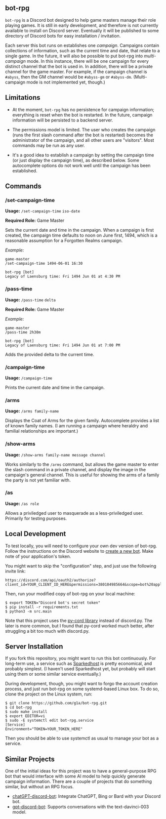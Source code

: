 ## bot-rpg

`bot-rpg` is a Discord bot designed to help game masters manage their role playing games. It is still in early development, and therefore is not currently available to install on Discord server. Eventually it will be published to some directory of Discord bots for easy installation / invitation.

Each server this bot runs on establishes one *campaign*. Campaigns contain collections of information, such as the current time and date, that relate to a single game. In the future, it will also be possible to put bot-rpg into *multi-campaign* mode. In this instance, there will be one campaign for every distinct channel that the bot is used in. In addition, there will be a private channel for the game master. For example, if the campaign channel is `#abyss`, then the GM channel would be `#abyss-gm` or `#abyss-dm`. (Multi-campaign mode is not implemented yet, though.)

## Limitations

- At the moment, `bot-rpg` has no persistence for campaign information; everything is reset when the bot is restarted. In the future, campaign information will be persisted to a backend server.

- The permissions model is limited. The user who creates the campaign (runs the first slash command after the bot is restarted) becomes the administrator of the campaign, and all other users are "visitors". Most commands may be run as any user.

- It's a good idea to establish a campaign by setting the campaign time (or just display the campaign time), as described below. Some autocomplete options do not work well until the campaign has been established.

## Commands

### /set-campaign-time

**Usage:** `/set-campaign-time` `iso-date`

**Required Role:** Game Master

Sets the current date and time in the campaign. When a campaign is first created, the campaign time defaults to noon on June first, 1494, which is a reasonable assumption for a Forgotten Realms campaign.

*Example:* 

```
game-master
/set-campaign-time 1494-06-01 16:30

bot-rpg [bot]
Legacy of Laensburg time: Fri 1494 Jun 01 at 4:30 PM
```

### /pass-time

**Usage:** `/pass-time` `delta`

**Required Role:** Game Master

*Example:* 

```
game-master
/pass-time 2h30m

bot-rpg [bot]
Legacy of Laensburg time: Fri 1494 Jun 01 at 7:00 PM
```

Adds the provided delta to the current time.

### /campaign-time

**Usage:** `/campaign-time`

Prints the current date and time in the campaign.

### /arms

**Usage:** `/arms family-name`

Displays the Coat of Arms for the given family. Autocomplete provides a list of known family names. (I am running a campaign where heraldry and familial relationships are important.)

### /show-arms

**Usage:** `/show-arms family-name message channel`

Works similarly to the `/arms` command, but allows the game master to enter the slash command in a private channel, and display the image in the campaign's general channel. This is useful for showing the arms of a family the party is not yet familiar with.

### /as

**Usage:** `/as role`

Allows a priviledged user to masquerade as a less-priviledged user. Primarily for testing purposes.

## Local Development

To test locally, you will need to configure your own dev version of bot-rpg. Follow the instructions on the Discord website to [create a new bot](https://discord.com/developers/docs/getting-started). Make note of your application's token.

You might want to skip the "configuration" step, and just use the following invite link:

```
https://discord.com/api/oauth2/authorize?client_id=YOUR_CLIENT_ID_HERE&permissions=380104985664&scope=bot%20applications.commands
```

Then, run your modified copy of bot-rpg on your local machine:

```
$ export TOKEN="Discord bot's secret token"
$ pip install -r requirements.txt
$ python3 -m src.main
```

Note that this project uses the [py-cord library](https://docs.pycord.dev/en/stable/) instead of discord.py. The later is more common, but I found that py-cord worked much better, after struggling a bit too much with discord.py.

## Server Installation

If you fork this repository, you might want to run this bot continuously. For long-term use, a service such as [Sparkedhost](https://sparkedhost.com/discord-bot-hosting) is pretty economical, and probably simplest. (I haven't used Sparkedhost yet, but probably will start using them or some similar service eventually.)

During development, though, you might want to forgo the account creation process, and just run bot-rpg on some systemd-based Linux box. To do so, clone the project on the Linux system, run:

```
$ git clone https://github.com/g1a/bot-rpg.git
$ cd bot-rpg
$ sudo make install
$ export EDITOR=vi
$ sudo -E systemctl edit bot-rpg.service
[Service]
Environment="TOKEN=YOUR_TOKEN_HERE"
```

Then you should be able to use systemctl as usual to manage your bot as a service.

## Similar Projects

One of the initial ideas for this project was to have a general-purpose RPG bot that would interface with some AI model to help quickly generate campaign information. There are a couple of projects that do something similar, but without an RPG focus. 

- [chatGPT-discord-bot](https://github.com/Zero6992/chatGPT-discord-bot): Integrate ChatGPT, Bing or Bard with your Discord bot.
- [gpt-discord-bot](https://github.com/openai/gpt-discord-bot): Supports conversations with the text-davinci-003 model.
